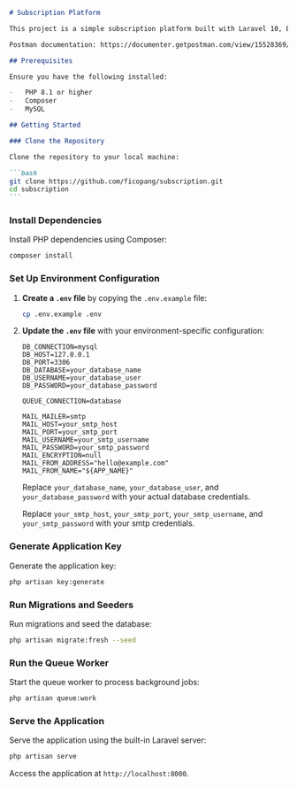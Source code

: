 ````markdown
# Subscription Platform

This project is a simple subscription platform built with Laravel 10, Eloquent ORM, and MySQL. It includes features for subscribing to websites and receiving email notifications when new posts are published.

Postman documentation: https://documenter.getpostman.com/view/15528369/2sAXjF9F9A[https://documenter.getpostman.com/view/15528369/2sAXjF9F9A]

## Prerequisites

Ensure you have the following installed:

-   PHP 8.1 or higher
-   Composer
-   MySQL

## Getting Started

### Clone the Repository

Clone the repository to your local machine:

```bash
git clone https://github.com/ficopang/subscription.git
cd subscription
```
````

### Install Dependencies

Install PHP dependencies using Composer:

```bash
composer install
```

### Set Up Environment Configuration

1. **Create a `.env` file** by copying the `.env.example` file:

    ```bash
    cp .env.example .env
    ```

2. **Update the `.env` file** with your environment-specific configuration:

    ```env
    DB_CONNECTION=mysql
    DB_HOST=127.0.0.1
    DB_PORT=3306
    DB_DATABASE=your_database_name
    DB_USERNAME=your_database_user
    DB_PASSWORD=your_database_password

    QUEUE_CONNECTION=database

    MAIL_MAILER=smtp
    MAIL_HOST=your_smtp_host
    MAIL_PORT=your_smtp_port
    MAIL_USERNAME=your_smtp_username
    MAIL_PASSWORD=your_smtp_password
    MAIL_ENCRYPTION=null
    MAIL_FROM_ADDRESS="hello@example.com"
    MAIL_FROM_NAME="${APP_NAME}"
    ```

    Replace `your_database_name`, `your_database_user`, and `your_database_password` with your actual database credentials.

    Replace `your_smtp_host`, `your_smtp_port`, `your_smtp_username`, and `your_smtp_password` with your smtp credentials.

### Generate Application Key

Generate the application key:

```bash
php artisan key:generate
```

### Run Migrations and Seeders

Run migrations and seed the database:

```bash
php artisan migrate:fresh --seed
```

### Run the Queue Worker

Start the queue worker to process background jobs:

```bash
php artisan queue:work
```

### Serve the Application

Serve the application using the built-in Laravel server:

```bash
php artisan serve
```

Access the application at `http://localhost:8000`.
